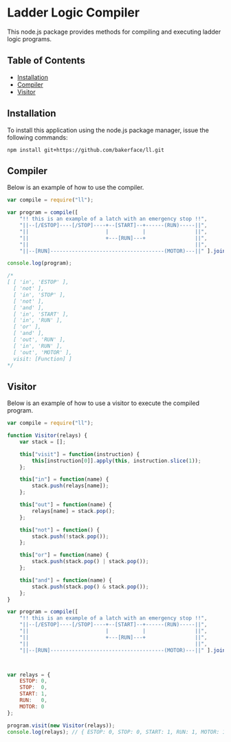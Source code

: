# Ladder Logic Compiler

This node.js package provides methods for compiling and executing ladder logic programs.

## Table of Contents

- [Installation](#installation)
- [Compiler](#compiler)
- [Visitor](#visitor)

## Installation
To install this application using the node.js package manager, issue the following commands:

```
npm install git+https://github.com/bakerface/ll.git
```

## Compiler
Below is an example of how to use the compiler.

``` javascript
var compile = require("ll");

var program = compile([
    "!! this is an example of a latch with an emergency stop !!",
    "||--[/ESTOP]----[/STOP]----+--[START]--+------(RUN)-----||",
    "||                         |           |                ||",
    "||                         +---[RUN]---+                ||",
    "||                                                      ||",
    "||--[RUN]-------------------------------------(MOTOR)---||" ].join("\n"));

console.log(program);

/*
[ [ 'in', 'ESTOP' ],
  [ 'not' ],
  [ 'in', 'STOP' ],
  [ 'not' ],
  [ 'and' ],
  [ 'in', 'START' ],
  [ 'in', 'RUN' ],
  [ 'or' ],
  [ 'and' ],
  [ 'out', 'RUN' ],
  [ 'in', 'RUN' ],
  [ 'out', 'MOTOR' ],
  visit: [Function] ]
*/
```

## Visitor
Below is an example of how to use a visitor to execute the compiled program.

``` javascript
var compile = require("ll");

function Visitor(relays) {
    var stack = [];

    this["visit"] = function(instruction) {
        this[instruction[0]].apply(this, instruction.slice(1));
    };

    this["in"] = function(name) {
        stack.push(relays[name]);
    };

    this["out"] = function(name) {
        relays[name] = stack.pop();
    };

    this["not"] = function() {
        stack.push(!stack.pop());
    };

    this["or"] = function(name) {
        stack.push(stack.pop() | stack.pop());
    };

    this["and"] = function(name) {
        stack.push(stack.pop() & stack.pop());
    };
}

var program = compile([
    "!! this is an example of a latch with an emergency stop !!",
    "||--[/ESTOP]----[/STOP]----+--[START]--+------(RUN)-----||",
    "||                         |           |                ||",
    "||                         +---[RUN]---+                ||",
    "||                                                      ||",
    "||--[RUN]-------------------------------------(MOTOR)---||" ].join("\n"));



var relays = {
    ESTOP: 0,
    STOP:  0,
    START: 1,
    RUN:   0,
    MOTOR: 0
};

program.visit(new Visitor(relays));
console.log(relays); // { ESTOP: 0, STOP: 0, START: 1, RUN: 1, MOTOR: 1 }
```
